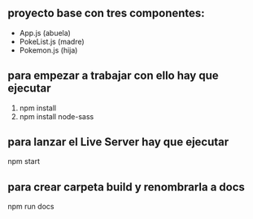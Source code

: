 ## proyecto base con tres componentes:

- App.js (abuela)
- PokeList.js (madre)
- Pokemon.js (hija)

## para empezar a trabajar con ello hay que ejecutar

1. npm install
2. npm install node-sass

## para lanzar el Live Server hay que ejecutar

npm start

## para crear carpeta build y renombrarla a docs

npm run docs
